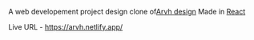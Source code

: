 A web developement project design clone of[Arvh design](https://dribbble.com/shots/15687889-Architecture-Landing-Page)
Made in [React](https://dribbble.com/shots/15687889-Architecture-Landing-Page)

Live URL - https://arvh.netlify.app/
